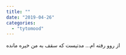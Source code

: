 ```yaml
---
title: ""
date: "2019-04-26"
categories: 
  - "tytomood"
---
```


از روو رفته ام... مدتیست که سقف به من خیره مانده

